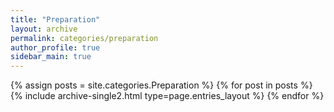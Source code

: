 ```yaml
---
title: "Preparation"
layout: archive
permalink: categories/preparation
author_profile: true
sidebar_main: true
---
```



{% assign posts = site.categories.Preparation %}
{% for post in posts %} {% include archive-single2.html type=page.entries_layout %} {% endfor %}
